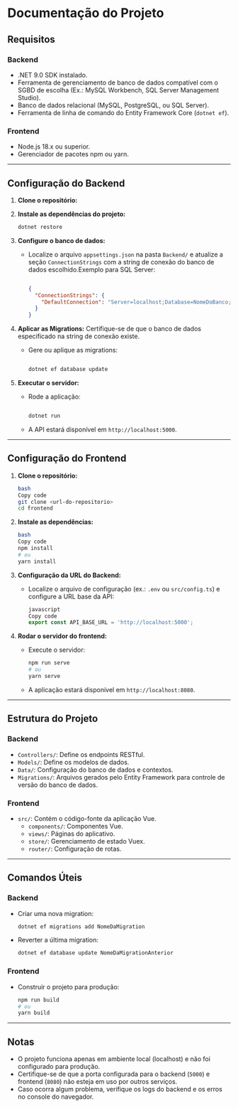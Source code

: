 # **Documentação do Projeto**

## **Requisitos**

### **Backend**

- .NET 9.0 SDK instalado.
- Ferramenta de gerenciamento de banco de dados compatível com o SGBD de escolha (Ex.: MySQL Workbench, SQL Server Management Studio).
- Banco de dados relacional (MySQL, PostgreSQL, ou SQL Server).
- Ferramenta de linha de comando do Entity Framework Core (`dotnet ef`).

### **Frontend**

- Node.js 18.x ou superior.
- Gerenciador de pacotes npm ou yarn.

---

## **Configuração do Backend**

1. **Clone o repositório:**
2. **Instale as dependências do projeto:**
    
    ```bash
    dotnet restore
    ```
    
3. **Configure o banco de dados:**
    - Localize o arquivo `appsettings.json` na pasta `Backend/` e atualize a seção `ConnectionStrings` com a string de conexão do banco de dados escolhido.Exemplo para SQL Server:
        
        ```json
        
        {
          "ConnectionStrings": {
            "DefaultConnection": "Server=localhost;Database=NomeDoBanco;User Id=seu_usuario;Password=sua_senha;"
          }
        }
        
        ```
        
4. **Aplicar as Migrations:**
Certifique-se de que o banco de dados especificado na string de conexão existe.
    - Gere ou aplique as migrations:
        
        ```bash
        
        dotnet ef database update
        
        ```
        
5. **Executar o servidor:**
    - Rode a aplicação:
        
        ```bash
        
        dotnet run
        
        ```
        
    - A API estará disponível em `http://localhost:5000`.

---

## **Configuração do Frontend**

1. **Clone o repositório:**
    
    ```bash
    bash
    Copy code
    git clone <url-do-repositorio>
    cd frontend
    
    ```
    
2. **Instale as dependências:**
    
    ```bash
    bash
    Copy code
    npm install
    # ou
    yarn install
    
    ```
    
3. **Configuração da URL do Backend:**
    - Localize o arquivo de configuração (ex.: `.env` ou `src/config.ts`) e configure a URL base da API:
        
        ```jsx
        javascript
        Copy code
        export const API_BASE_URL = 'http://localhost:5000';
        
        ```
        
4. **Rodar o servidor do frontend:**
    - Execute o servidor:
        
        ```bash
        npm run serve
        # ou
        yarn serve
        
        ```
        
    - A aplicação estará disponível em `http://localhost:8080`.

---

## **Estrutura do Projeto**

### **Backend**

- `Controllers/`: Define os endpoints RESTful.
- `Models/`: Define os modelos de dados.
- `Data/`: Configuração do banco de dados e contextos.
- `Migrations/`: Arquivos gerados pelo Entity Framework para controle de versão do banco de dados.

### **Frontend**

- `src/`: Contém o código-fonte da aplicação Vue.
    - `components/`: Componentes Vue.
    - `views/`: Páginas do aplicativo.
    - `store/`: Gerenciamento de estado Vuex.
    - `router/`: Configuração de rotas.

---

## **Comandos Úteis**

### **Backend**

- Criar uma nova migration:
    
    ```bash
    dotnet ef migrations add NomeDaMigration
    ```
    
- Reverter a última migration:
    
    ```bash
    dotnet ef database update NomeDaMigrationAnterior
    
    ```
    

### **Frontend**

- Construir o projeto para produção:
    
    ```bash
    npm run build
    # ou
    yarn build
    ```
    

---

## **Notas**

- O projeto funciona apenas em ambiente local (localhost) e não foi configurado para produção.
- Certifique-se de que a porta configurada para o backend (`5000`) e frontend (`8080`) não esteja em uso por outros serviços.
- Caso ocorra algum problema, verifique os logs do backend e os erros no console do navegador.
